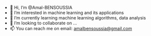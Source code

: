 - 👋 Hi, I’m @Amal-BENSOUSSIA
- 👀 I’m interested in machine learning and its applications
- 🌱 I’m currently learning machine learning algorithms, data analysis
- 💞️ I’m looking to collaborate on ...
- 📫 You can reach me on email: amalbensoussia@gmail.com

<!---
Amal-BENSOUSSIA/Amal-BENSOUSSIA is a ✨ special ✨ repository because its `README.md` (this file) appears on your GitHub profile.
You can click the Preview link to take a look at your changes.
--->
